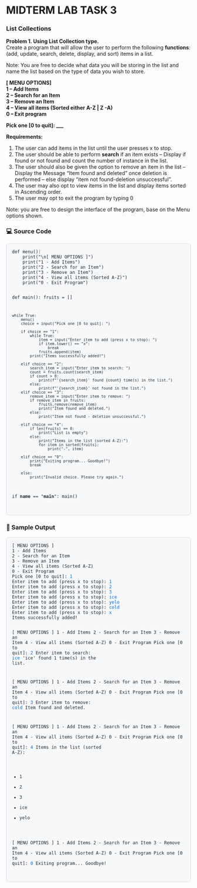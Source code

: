 # MIDTERM LAB TASK 3
### List Collections

**Problem 1. Using List Collection type.**  
Create a program that will allow the user to perform the following **functions**: (add, update, search, delete, display, and sort) items in a list.  

Note: You are free to decide what data you will be storing in the list and name the list based
on the type of data you wish to store.  

**[ MENU OPTIONS]**  
**1 – Add Items**  
**2 – Search for an Item**  
**3 – Remove an Item**  
**4 – View all items (Sorted either A-Z | Z -A)**  
**0 – Exit program**  

**Pick one [0 to quit]: ___**  

**Requirements:**  
1. The user can add items in the list until the user presses x to stop.  
2. The user should be able to perform **search** if an item exists – Display if found or not
found and count the number of instance in the list.  
3. The user should also be given the option to remove an item in the list – Display the
Message “Item found and deleted” once deletion is performed – else display “item
not found-deletion unsuccessful”.  
4. The user may also opt to view items in the list and display items sorted in
Ascending order.  
5. The user may opt to exit the program by typing 0
  
Note: you are free to design the interface of the program, base on the Menu options
shown.  

### 💻 Source Code
<div style="background-color:#f6f8fa; color:#24292e; padding:15px; border-radius:8px; border:1px solid #d0d7de; overflow-x:auto;">
<pre style="margin:0;"><code>def menu():
    print("\n[ MENU OPTIONS ]")
    print("1 - Add Items")
    print("2 - Search for an Item")
    print("3 - Remove an Item")
    print("4 - View all items (Sorted A-Z)")
    print("0 - Exit Program")


def main():
    fruits = []

    while True:
        menu()
        choice = input("Pick one [0 to quit]: ")

        if choice == "1":
            while True:
                item = input("Enter item to add (press x to stop): ")
                if item.lower() == "x":
                    break
                fruits.append(item)
            print("Items successfully added!")

        elif choice == "2":
            search_item = input("Enter item to search: ")
            count = fruits.count(search_item)
            if count > 0:
                print(f"'{search_item}' found {count} time(s) in the list.")
            else:
                print(f"'{search_item}' not found in the list.")
        elif choice == "3":
            remove_item = input("Enter item to remove: ")
            if remove_item in fruits:
                fruits.remove(remove_item)
                print("Item found and deleted.")
            else:
                print("Item not found - deletion unsuccessful.")

        elif choice == "4":
            if len(fruits) == 0:
                print("List is empty")
            else:
                print("Items in the list (sorted A-Z):")
                for item in sorted(fruits):
                    print("-", item)

        elif choice == "0":
            print("Exiting program... Goodbye!")
            break

        else:
            print("Invalid choice. Please try again.")


if __name__ == "__main__":
    main()
</code></pre>
  </div>  

### 🧾 Sample Output
<div style="background-color:#f6f8fa; color:#24292e; padding:15px; border-radius:8px; border:1px solid #d0d7de; overflow-x:auto;">
<pre style="margin:0;"><code>[ MENU OPTIONS ]
1 - Add Items
2 - Search for an Item
3 - Remove an Item
4 - View all items (Sorted A-Z)
0 - Exit Program
Pick one [0 to quit]: <span style="color:#0969da;">1</span>
Enter item to add (press x to stop): <span style="color:#0969da;">1</span>
Enter item to add (press x to stop): <span style="color:#0969da;">2</span>
Enter item to add (press x to stop): <span style="color:#0969da;">3</span>
Enter item to add (press x to stop): <span style="color:#0969da;">ice</span>
Enter item to add (press x to stop): <span style="color:#0969da;">yelo</span>
Enter item to add (press x to stop): <span style="color:#0969da;">cold</span>
Enter item to add (press x to stop): <span style="color:#0969da;">x</span>
Items successfully added!

[ MENU OPTIONS ]
1 - Add Items
2 - Search for an Item
3 - Remove an Item
4 - View all items (Sorted A-Z)
0 - Exit Program
Pick one [0 to quit]: <span style="color:#0969da;">2</span>
Enter item to search: <span style="color:#0969da;">ice</span>
'ice' found 1 time(s) in the list.

[ MENU OPTIONS ]
1 - Add Items
2 - Search for an Item
3 - Remove an Item
4 - View all items (Sorted A-Z)
0 - Exit Program
Pick one [0 to quit]: <span style="color:#0969da;">3</span>
Enter item to remove: <span style="color:#0969da;">cold</span>
Item found and deleted.

[ MENU OPTIONS ]
1 - Add Items
2 - Search for an Item
3 - Remove an Item
4 - View all items (Sorted A-Z)
0 - Exit Program
Pick one [0 to quit]: <span style="color:#0969da;">4</span>
Items in the list (sorted A-Z):
- 1
- 2
- 3
- ice
- yelo

[ MENU OPTIONS ]
1 - Add Items
2 - Search for an Item
3 - Remove an Item
4 - View all items (Sorted A-Z)
0 - Exit Program
Pick one [0 to quit]: <span style="color:#0969da;">0</span>
Exiting program... Goodbye!
</code></pre>
</div>
